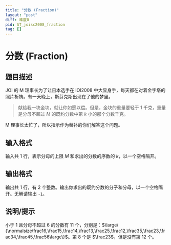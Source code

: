 ```yaml
---
title: "分数 (Fraction)"
layout: "post"
diff: 难度0
pid: AT_joisc2008_fraction
tag: []
---
```


# 分数 (Fraction)

## 题目描述

JOI 的 M 理事长为了让日本选手在 IOI2008 中大显身手，每天都在对着金字塔的照片祈祷。有一天晚上，斯芬克斯出现在了他的梦里。
> 献给我一块金块，就让你如愿以偿。但是，金块的重量要轻于 $1$ 千克，重量是分母不超过 $M$ 的既约分数中第 $k$ 小的那个分数千克。  

M 理事长太忙了，所以指示作为替补的你们解答这个问题。

## 输入格式

输入共 $1$ 行，表示分母的上限 $M$ 和求出的分数的序数的 $k$，以一个空格隔开。

## 输出格式

输出共 $1$ 行，有 $2$ 个整数。输出你求出的既约分数的分子和分母，以一个空格隔开。无解请输出 `-1`。

## 说明/提示

小于 $1$ 且分母不超过 $6$ 的分数有 $11$ 个，分别是：$\large\{\normalsize\frac16,\frac15,\frac14,\frac13,\frac25,\frac12,\frac35,\frac23,\frac34,\frac45,\frac56\large\}$。第 $8$ 个是 $\frac23$，但是没有第 $12$ 个。

